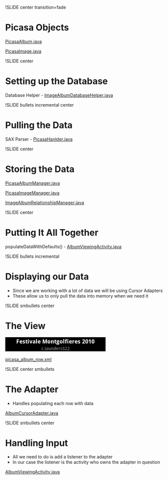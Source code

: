 !SLIDE center transition=fade

# Picasa Objects #

[PicasaAlbum.java](http://github.com/csaunders/Android-Tutorials/blob/master/sqlite/sqliteTutorial/src/ca/christophersaunders/tutorials/sqlite/picasa/PicasaAlbum.java)

[PicasaImage.java](http://github.com/csaunders/Android-Tutorials/blob/master/sqlite/sqliteTutorial/src/ca/christophersaunders/tutorials/sqlite/picasa/PicasaImage.java)

!SLIDE center

# Setting up the Database #

Database Helper - [ImageAlbumDatabaseHelper.java](http://github.com/csaunders/Android-Tutorials/blob/master/sqlite/sqliteTutorial/src/ca/christophersaunders/tutorials/sqlite/db/ImageAlbumDatabaseHelper.java)

!SLIDE bullets incremental center

# Pulling the Data #

SAX Parser - [PicasaHanlder.java](http://github.com/csaunders/Android-Tutorials/blob/master/sqlite/sqliteTutorial/src/ca/christophersaunders/tutorials/sqlite/picasa/PicasaHandler.java)

!SLIDE center

# Storing the Data #

[PicasaAlbumManager.java](http://github.com/csaunders/Android-Tutorials/blob/master/sqlite/sqliteTutorial/src/ca/christophersaunders/tutorials/sqlite/db/PicasaAlbumManager.java)

[PicasaImageManager.java](http://github.com/csaunders/Android-Tutorials/blob/master/sqlite/sqliteTutorial/src/ca/christophersaunders/tutorials/sqlite/db/PicasaImageManager.java)

[ImageAlbumRelationshipManager.java](http://github.com/csaunders/Android-Tutorials/blob/master/sqlite/sqliteTutorial/src/ca/christophersaunders/tutorials/sqlite/db/ImageAlbumRelationshipManager.java)

!SLIDE center

# Putting It All Together #

populateDataWithDefaults() - [AlbumViewingActivity.java](http://github.com/csaunders/Android-Tutorials/blob/master/sqlite/sqliteTutorial/src/ca/christophersaunders/tutorials/sqlite/AlbumViewingActivity.java)

!SLIDE bullets incremental

# Displaying our Data #

* Since we are working with a lot of data we will be using Cursor Adapters
* These allow us to only pull the data into memory when we need it

!SLIDE smbullets center

# The View #

![The Album Row](album_row_image.png)

[picasa_album_row.xml](http://github.com/csaunders/Android-Tutorials/blob/master/sqlite/sqliteTutorial/res/layout/picasa_album_row.xml)

!SLIDE center smbullets

# The Adapter #

* Handles populating each row with data

[AlbumCursorAdapter.java](http://github.com/csaunders/Android-Tutorials/blob/master/sqlite/sqliteTutorial/src/ca/christophersaunders/tutorials/sqlite/adapters/AlbumCursorAdapter.java)

!SLIDE smbullets center

# Handling Input #

* All we need to do is add a listener to the adapter
* In our case the listener is the activity who owns the
adapter in question

[AlbumViewingActivity.java](http://github.com/csaunders/Android-Tutorials/blob/master/sqlite/sqliteTutorial/src/ca/christophersaunders/tutorials/sqlite/AlbumViewingActivity.java)